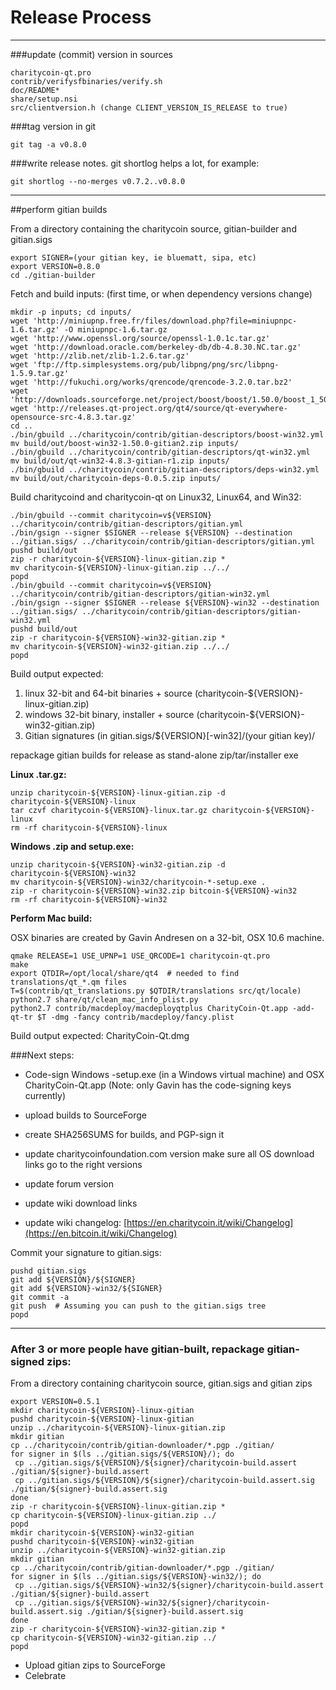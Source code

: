Release Process
====================

* * *

###update (commit) version in sources


	charitycoin-qt.pro
	contrib/verifysfbinaries/verify.sh
	doc/README*
	share/setup.nsi
	src/clientversion.h (change CLIENT_VERSION_IS_RELEASE to true)

###tag version in git

	git tag -a v0.8.0

###write release notes. git shortlog helps a lot, for example:

	git shortlog --no-merges v0.7.2..v0.8.0

* * *

##perform gitian builds

 From a directory containing the charitycoin source, gitian-builder and gitian.sigs
  
	export SIGNER=(your gitian key, ie bluematt, sipa, etc)
	export VERSION=0.8.0
	cd ./gitian-builder

 Fetch and build inputs: (first time, or when dependency versions change)

	mkdir -p inputs; cd inputs/
	wget 'http://miniupnp.free.fr/files/download.php?file=miniupnpc-1.6.tar.gz' -O miniupnpc-1.6.tar.gz
	wget 'http://www.openssl.org/source/openssl-1.0.1c.tar.gz'
	wget 'http://download.oracle.com/berkeley-db/db-4.8.30.NC.tar.gz'
	wget 'http://zlib.net/zlib-1.2.6.tar.gz'
	wget 'ftp://ftp.simplesystems.org/pub/libpng/png/src/libpng-1.5.9.tar.gz'
	wget 'http://fukuchi.org/works/qrencode/qrencode-3.2.0.tar.bz2'
	wget 'http://downloads.sourceforge.net/project/boost/boost/1.50.0/boost_1_50_0.tar.bz2'
	wget 'http://releases.qt-project.org/qt4/source/qt-everywhere-opensource-src-4.8.3.tar.gz'
	cd ..
	./bin/gbuild ../charitycoin/contrib/gitian-descriptors/boost-win32.yml
	mv build/out/boost-win32-1.50.0-gitian2.zip inputs/
	./bin/gbuild ../charitycoin/contrib/gitian-descriptors/qt-win32.yml
	mv build/out/qt-win32-4.8.3-gitian-r1.zip inputs/
	./bin/gbuild ../charitycoin/contrib/gitian-descriptors/deps-win32.yml
	mv build/out/charitycoin-deps-0.0.5.zip inputs/

 Build charitycoind and charitycoin-qt on Linux32, Linux64, and Win32:
  
	./bin/gbuild --commit charitycoin=v${VERSION} ../charitycoin/contrib/gitian-descriptors/gitian.yml
	./bin/gsign --signer $SIGNER --release ${VERSION} --destination ../gitian.sigs/ ../charitycoin/contrib/gitian-descriptors/gitian.yml
	pushd build/out
	zip -r charitycoin-${VERSION}-linux-gitian.zip *
	mv charitycoin-${VERSION}-linux-gitian.zip ../../
	popd
	./bin/gbuild --commit charitycoin=v${VERSION} ../charitycoin/contrib/gitian-descriptors/gitian-win32.yml
	./bin/gsign --signer $SIGNER --release ${VERSION}-win32 --destination ../gitian.sigs/ ../charitycoin/contrib/gitian-descriptors/gitian-win32.yml
	pushd build/out
	zip -r charitycoin-${VERSION}-win32-gitian.zip *
	mv charitycoin-${VERSION}-win32-gitian.zip ../../
	popd

  Build output expected:

  1. linux 32-bit and 64-bit binaries + source (charitycoin-${VERSION}-linux-gitian.zip)
  2. windows 32-bit binary, installer + source (charitycoin-${VERSION}-win32-gitian.zip)
  3. Gitian signatures (in gitian.sigs/${VERSION}[-win32]/(your gitian key)/

repackage gitian builds for release as stand-alone zip/tar/installer exe

**Linux .tar.gz:**

	unzip charitycoin-${VERSION}-linux-gitian.zip -d charitycoin-${VERSION}-linux
	tar czvf charitycoin-${VERSION}-linux.tar.gz charitycoin-${VERSION}-linux
	rm -rf charitycoin-${VERSION}-linux

**Windows .zip and setup.exe:**

	unzip charitycoin-${VERSION}-win32-gitian.zip -d charitycoin-${VERSION}-win32
	mv charitycoin-${VERSION}-win32/charitycoin-*-setup.exe .
	zip -r charitycoin-${VERSION}-win32.zip bitcoin-${VERSION}-win32
	rm -rf charitycoin-${VERSION}-win32

**Perform Mac build:**

  OSX binaries are created by Gavin Andresen on a 32-bit, OSX 10.6 machine.

	qmake RELEASE=1 USE_UPNP=1 USE_QRCODE=1 charitycoin-qt.pro
	make
	export QTDIR=/opt/local/share/qt4  # needed to find translations/qt_*.qm files
	T=$(contrib/qt_translations.py $QTDIR/translations src/qt/locale)
	python2.7 share/qt/clean_mac_info_plist.py
	python2.7 contrib/macdeploy/macdeployqtplus CharityCoin-Qt.app -add-qt-tr $T -dmg -fancy contrib/macdeploy/fancy.plist

 Build output expected: CharityCoin-Qt.dmg

###Next steps:

* Code-sign Windows -setup.exe (in a Windows virtual machine) and
  OSX CharityCoin-Qt.app (Note: only Gavin has the code-signing keys currently)

* upload builds to SourceForge

* create SHA256SUMS for builds, and PGP-sign it

* update charitycoinfoundation.com version
  make sure all OS download links go to the right versions

* update forum version

* update wiki download links

* update wiki changelog: [https://en.charitycoin.it/wiki/Changelog](https://en.bitcoin.it/wiki/Changelog)

Commit your signature to gitian.sigs:

	pushd gitian.sigs
	git add ${VERSION}/${SIGNER}
	git add ${VERSION}-win32/${SIGNER}
	git commit -a
	git push  # Assuming you can push to the gitian.sigs tree
	popd

-------------------------------------------------------------------------

### After 3 or more people have gitian-built, repackage gitian-signed zips:

From a directory containing charitycoin source, gitian.sigs and gitian zips

	export VERSION=0.5.1
	mkdir charitycoin-${VERSION}-linux-gitian
	pushd charitycoin-${VERSION}-linux-gitian
	unzip ../charitycoin-${VERSION}-linux-gitian.zip
	mkdir gitian
	cp ../charitycoin/contrib/gitian-downloader/*.pgp ./gitian/
	for signer in $(ls ../gitian.sigs/${VERSION}/); do
	 cp ../gitian.sigs/${VERSION}/${signer}/charitycoin-build.assert ./gitian/${signer}-build.assert
	 cp ../gitian.sigs/${VERSION}/${signer}/charitycoin-build.assert.sig ./gitian/${signer}-build.assert.sig
	done
	zip -r charitycoin-${VERSION}-linux-gitian.zip *
	cp charitycoin-${VERSION}-linux-gitian.zip ../
	popd
	mkdir charitycoin-${VERSION}-win32-gitian
	pushd charitycoin-${VERSION}-win32-gitian
	unzip ../charitycoin-${VERSION}-win32-gitian.zip
	mkdir gitian
	cp ../charitycoin/contrib/gitian-downloader/*.pgp ./gitian/
	for signer in $(ls ../gitian.sigs/${VERSION}-win32/); do
	 cp ../gitian.sigs/${VERSION}-win32/${signer}/charitycoin-build.assert ./gitian/${signer}-build.assert
	 cp ../gitian.sigs/${VERSION}-win32/${signer}/charitycoin-build.assert.sig ./gitian/${signer}-build.assert.sig
	done
	zip -r charitycoin-${VERSION}-win32-gitian.zip *
	cp charitycoin-${VERSION}-win32-gitian.zip ../
	popd

- Upload gitian zips to SourceForge
- Celebrate 
